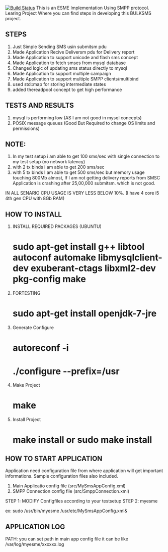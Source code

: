 [![Build Status](https://travis-ci.org/rajesh6115/myesme.svg?branch=master)](https://travis-ci.org/rajesh6115/myesme)
This is an ESME Implementation Using SMPP protocol.
Learing Project Where you can find steps in developing this BULKSMS project.

STEPS
------
1. Just Simple Sending SMS usin submitsm pdu
2. Made Application Recive Deliversm pdu for Delivery report
3. Made Application to support unicode and flash sms concept
4. Made Application to fetch smses from mysql database
5. Changed logic of updating sms status directly to mysql
6. Made Application to support multiple campaign
7. Made Application to support multiple SMPP clients/multibind
8. used std::map for storing intermediate states
9. added thereadpool concept to get high performance

TESTS AND RESULTS
------------------
1. mysql is performing low (AS I am not good in mysql concepts)
2. POSIX message queues (Good But Required to change OS limits and permissions)

NOTE:
-----
1. In my test setup i am able to get 100 sms/sec with single connection to my test setup (no network latency)
2. with 2 tx binds i am able to get 200 sms/sec 
3. with 5 tx binds I am able to get 500 sms/sec but memory usage touching 800Mb almost, If I am not getting delivery reports from SMSC Application is crashing after 25,00,000 submitsm. which is not good.

IN ALL SENARIO CPU USAGE IS VERY LESS BELOW 10%. (I have 4 core i5 4th gen CPU with 8Gb RAM)

HOW TO INSTALL
-----------------------------------------------
1. INSTALL REQUIRED PACKAGES (UBUNTU)
	# sudo apt-get install g++ libtool autoconf automake libmysqlclient-dev exuberant-ctags libxml2-dev pkg-config make
2. FORTESTING 
	# sudo apt-get install openjdk-7-jre
3. Generate Configure
	# autoreconf -i
	# ./configure --prefix=/usr
4. Make Project
	# make
5. Install Project
	# make install or sudo make install

HOW TO START APPLICATION
------------------------
Application need configuration file from where application will get important informations. Sample configuration files also included.
1. Main Applicatio config file (src/MySmsAppConfig.xml)
2. SMPP Connection config file (src/SmppConnection.xml)

STEP 1: MODIFY Configfiles according to your testsetup 
STEP 2: myesme <main configuration file>
	ex: sudo /usr/bin/myesme /usr/etc/MySmsAppConfig.xml&


APPLICATION LOG
----------------
PATH: you can set path in main app config file
it can be like /var/log/myesme/xxxxxx.log
